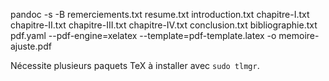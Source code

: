 pandoc -s -B remerciements.txt resume.txt introduction.txt chapitre-I.txt chapitre-II.txt chapitre-III.txt chapitre-IV.txt conclusion.txt bibliographie.txt pdf.yaml --pdf-engine=xelatex --template=pdf-template.latex -o memoire-ajuste.pdf

Nécessite plusieurs paquets TeX à installer avec `sudo tlmgr`.
